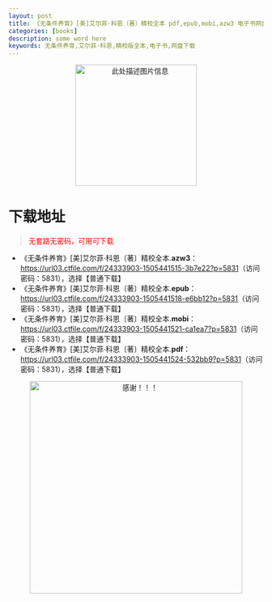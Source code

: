 ```yaml
---
layout: post
title: 《无条件养育》[美]艾尔菲·科恩〔著〕精校全本 pdf,epub,mobi,azw3 电子书网盘下载
categories: [books]
description: some word here
keywords: 无条件养育,艾尔菲·科恩,精校版全本,电子书,网盘下载
---
```


<div align="center"><img src="https://qweree.cn/wp-content/uploads/2025/05/wu-tiao-jian-yang-yu.jpg" alt="此处描述图片信息" width="240px" height="auto"></div>

# 下载地址

> <p style="color:red" >无套路无密码，可用可下载</p>

- 《无条件养育》[美]艾尔菲·科恩〔著〕精校全本.**azw3**：<https://url03.ctfile.com/f/24333903-1505441515-3b7e22?p=5831>（访问密码：5831），选择【普通下载】
- 《无条件养育》[美]艾尔菲·科恩〔著〕精校全本.**epub**：<https://url03.ctfile.com/f/24333903-1505441518-e6bb12?p=5831>（访问密码：5831），选择【普通下载】
- 《无条件养育》[美]艾尔菲·科恩〔著〕精校全本.**mobi**：<https://url03.ctfile.com/f/24333903-1505441521-ca1ea7?p=5831>（访问密码：5831），选择【普通下载】
- 《无条件养育》[美]艾尔菲·科恩〔著〕精校全本.**pdf**：<https://url03.ctfile.com/f/24333903-1505441524-532bb9?p=5831>（访问密码：5831），选择【普通下载】

<div align="center"><img src="https://pic.imgdb.cn/item/6707df6bd29ded1a8ce37031.gif" alt="感谢！！！" width="420px" height="auto"/></div>
